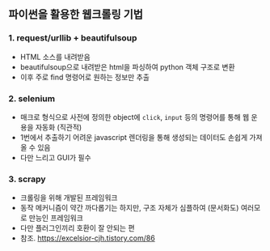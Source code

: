 ## 파이썬을 활용한 웹크롤링 기법

### 1. request/urllib + beautifulsoup

- HTML 소스를 내려받음
- beautifulsoup으로 내려받은 html을 파싱하여 python 객체 구조로 변환
- 이후 주로 find 명령어로 원하는 정보만 추출

### 2. selenium

- 매크로 형식으로 사전에 정의한 object에 `click`, `input` 등의 명령어를 통해 웹 운용을 자동화 (직관적)
- 1번에서 추출하기 어려운 javascript 렌더링을 통해 생성되는 데이터도 손쉽게 가져올 수 있음
- 다만 느리고 GUI가 필수

### 3. scrapy 

- 크롤링을 위해 개발된 프레임워크
- 동작 메커니즘이 약간 까다롭기는 하지만,  구조 자체가 심플하여 (문서화도) 여러모로 만능인 프레임워크
- 다만 플러그인끼리 호환이 잘 안되는 편
- 참조. https://excelsior-cjh.tistory.com/86
